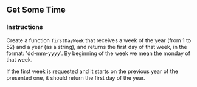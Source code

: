 ## Get Some Time

### Instructions

Create a function `firstDayWeek` that receives a week of the year
(from 1 to 52) and a year (as a string), and returns the first day
of that week, in the format: 'dd-mm-yyyy'. By beginning of the week
we mean the monday of that week.

If the first week is requested and it starts on the previous year
of the presented one, it should return the first day of the year.

